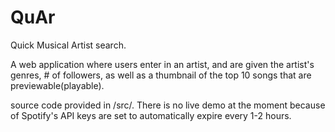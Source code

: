 # QuAr
Quick Musical Artist search.

A web application where users enter in an artist, and are given the artist's genres, # of followers, as well as a thumbnail of the top 10 songs that are previewable(playable).

source code provided in /src/. There is no live demo at the moment because of Spotify's API keys are set to automatically expire every 1-2 hours.
